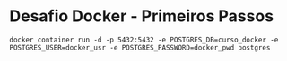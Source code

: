 # Desafio Docker - Primeiros Passos

```
docker container run -d -p 5432:5432 -e POSTGRES_DB=curso_docker -e POSTGRES_USER=docker_usr -e POSTGRES_PASSWORD=docker_pwd postgres
```